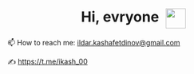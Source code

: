 <h1 align="center">Hi, evryone&nbsp;&nbsp;<img align="top" src="https://github.com/blackcater/blackcater/raw/main/images/Hi.gif" height="40" width="40"/></h1>
<p align="center"></p>




📫 How to reach me: ildar.kashafetdinov@gmail.com

✍️ https://t.me/ikash_00
